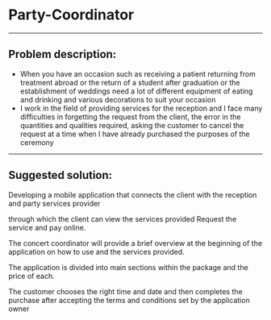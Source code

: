 # Party-Coordinator
-------------------------

Problem description:
-----------------------------
- When you have an occasion such as receiving a patient returning from treatment abroad or the return of a student after graduation or the establishment of weddings need a lot of different equipment of eating and drinking and various decorations to suit your occasion
- I work in the field of providing services for the reception and I face many difficulties in forgetting the request from the client, the error in the quantities and qualities required, asking the customer to cancel the request at a time when I have already purchased the purposes of the ceremony
----------------------------------------------------
Suggested solution:
-------------------------------------------------------

Developing a mobile application that connects the client with the reception and party services provider 

through which the client can view the services provided Request the service and pay online.

The concert coordinator will provide a brief overview at the beginning of the application on how to use and the services provided.

The application is divided into main sections within the package and the price of each.

The customer chooses the right time and date and then completes the purchase after accepting the terms and conditions set by the application owner
